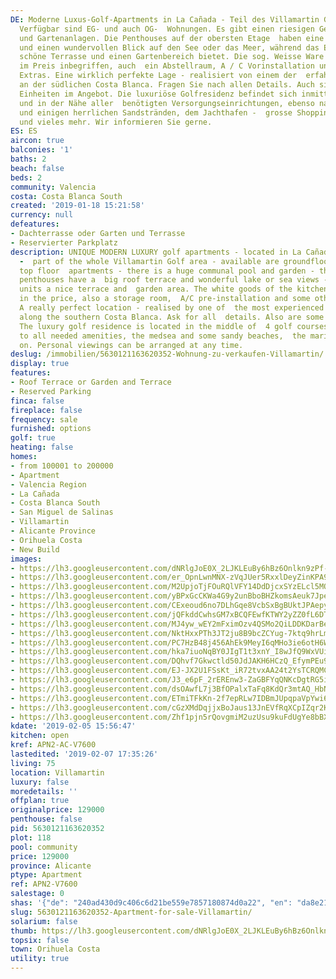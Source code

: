 ```yaml
---
DE: Moderne Luxus-Golf-Apartments in La Cañada - Teil des Villamartin Golf Gebiets.
  Verfügbar sind EG- und auch OG-  Wohnungen. Es gibt einen riesigen Gemeinschaftspool
  und Gartenanlagen. Die Penthouses auf der obersten Etage  haben eine große Dachterrasse
  und einen wundervollen Blick auf den See oder das Meer, während das Erdgeschoss  eine
  schöne Terrasse und einen Gartenbereich bietet. Die sog. Weisse Ware der Küche ist
  im Preis inbegriffen, auch  ein Abstellraum, A / C Vorinstallation und einige andere
  Extras. Eine wirklich perfekte Lage - realisiert von einem der  erfahrensten Familienunternehmen
  an der südlichen Costa Blanca. Fragen Sie nach allen Details. Auch sind einige 3  Sz
  Einheiten im Angebot. Die luxuriöse Golfresidenz befindet sich inmitten von 4 Golfplätzen
  und in der Nähe aller  benötigten Versorgungseinrichtungen, ebenso nahe zum Meer
  und einigen herrlichen Sandstränden, dem Jachthafen -  grosse Shopping-Zentren -
  und vieles mehr. Wir informieren Sie gerne.
ES: ES
aircon: true
balconies: '1'
baths: 2
beach: false
beds: 2
community: Valencia
costa: Costa Blanca South
created: '2019-01-18 15:21:58'
currency: null
defeatures:
- Dachterrasse oder Garten und Terrasse
- Reservierter Parkplatz
description: UNIQUE MODERN LUXURY golf apartments - located in La Cañada (La Canyada)
  -  part of the whole Villamartin Golf area - available are groundfloor and also
  top floor  apartments - there is a huge communal pool and garden - the top floor
  penthouses have a  big roof terrace and wonderful lake or sea views - the groundfloor
  units a nice terrace and  garden area. The white goods of the kitchen are included
  in the price, also a storage room,  A/C pre-installation and some other extras.
  A really perfect location - realised by one of  the most experienced family builders
  along the southern Costa Blanca. Ask for all  details. Also are some 3bed available.
  The luxury golf residence is located in the middle of  4 golf courses and close
  to all needed amenities, the medsea and some sandy beaches,  the marina - and so
  on. Personal viewings can be arranged at any time.
deslug: /immobilien/5630121163620352-Wohnung-zu-verkaufen-Villamartin/
display: true
features:
- Roof Terrace or Garden and Terrace
- Reserved Parking
finca: false
fireplace: false
frequency: sale
furnished: options
golf: true
heating: false
homes:
- from 100001 to 200000
- Apartment
- Valencia Region
- La Cañada
- Costa Blanca South
- San Miguel de Salinas
- Villamartin
- Alicante Province
- Orihuela Costa
- New Build
images:
- https://lh3.googleusercontent.com/dNRlgJoE0X_2LJKLEuBy6hBz6Onlkn9zPf-86KINix6J3mbSVOFHt69byAkVGXtqkchFeVNohK7YZjlbHyE2=w640-rj-e30-l100
- https://lh3.googleusercontent.com/er_OpnLwnMNX-zVqJUer5RxxlDeyZinKPA9ttQRgO0t2LFoTAC11QhHrxori-GOJcp19VsOUAI4beinhQja2=w640-rj-e30-l100
- https://lh3.googleusercontent.com/M2UpjoTjFOuRQlVFY14DdDjcxSYzELcl5MOKCd242iTIwpeE7P9va1wQ2NaOhmg110emH8ySBYai5VKHCyD2_w=w640-rj-e30-l100
- https://lh3.googleusercontent.com/yBPxGcCKWa4G9y2unBboBHZkomsAeuk7JpezBcPLLEbjpedpeEp6GXfiVtuweC7Hu7ZzMaiNMIv0_RsNDUMP=w640-rj-e30-l100
- https://lh3.googleusercontent.com/CExeoud6no7DLhGqe8VcbSxBgBUktJPAepy1nwc3e_F0O_z620FHeFEvD4jtFogxmWfNldgYGvSsjAQj3WPP=w640-rj-e30-l100
- https://lh3.googleusercontent.com/jQFkddCwhsGM7xBCQFEwfKTWY2yZZ0fL6DTN4tko0mvKvn9Rcfj7GxomvPAGm24Fink6F3dnEG5ePpbiswJU=w640-rj-e30-l100
- https://lh3.googleusercontent.com/MJ4yw_wEY2mFximOzv4QSMo2QiLDDKDarBeA7iefnUDLqs5r-dJ8oJMvcKjQsUsdmi1uhxTtcmvDhloZUjg=w640-rj-e30-l100
- https://lh3.googleusercontent.com/NktHxxPTh3JT2ju8B9bcZCYug-7ktq9hrLmKEEqINwy5Ov0K0qymDYPcq-kFMs4dWTyogxnizn4up8dmHdw=w640-rj-e30-l100
- https://lh3.googleusercontent.com/PC7HzB48j456AhEk9MeyI6qMHo3ie6otH6WW2VWDQoWn96ridiYVjihEBohY0J8yrtGtYjZVQYtrteKGhGnW=w640-rj-e30-l100
- https://lh3.googleusercontent.com/hka7iuoNqBY0JIgT1t3xnY_I8wJfQ9WxVUiF_vrcfwIqJKjUELHwFF2UFIZblzhbRbn-4Cm_BjZU4naW3ox3=w640-rj-e30-l100
- https://lh3.googleusercontent.com/DQhvf7Gkwctld50JdJAKH6HCzQ_EfymPEu9fQ6wPsJK7r9tP5YSt59TBbsYHwtAz-jrkA8XdOgBQDXE2nIY=w640-rj-e30-l100
- https://lh3.googleusercontent.com/EJ-JX2U1FSsKt_iR72tvxAA24t2YsTCRQMCMtA_4xGC66TfQ2YKJN-CbcBzrwdNScwHVtYIG55KEeEc8nCwP=w640-rj-e30-l100
- https://lh3.googleusercontent.com/J3_e6pF_2rEREnw3-ZaGBFYqQNKcDgtRG5ihxHoYRK2qzw48-e115-ro4ewjhxArAA9Yi9LzGbFXFBKgS4k=w640-rj-e30-l100
- https://lh3.googleusercontent.com/dsOAwfL7j3BfOPalxTaFq8KdQr3mtAQ_HbN9gTZLb5yxmAn42SGfcFPzMpUtXTkGg_UklZMNUKwH4-t6UO2O=w640-rj-e30-l100
- https://lh3.googleusercontent.com/ETmiTFkKn-2f7epRLw7IDBmJUpqpaVpYwi6oL6O29mAD1svd1_WbX-W7x2dxT5Y3JMb1ZRjtqyYSlhdTBDM=w640-rj-e30-l100
- https://lh3.googleusercontent.com/cGzXMdDqjjxBoJaus13JnEVfRqXCpIZqr2KqdV0nRPOtNbiGUxSMYhZdK7DlZbYmuicsI7xrv4P7EK-nIdPh=w640-rj-e30-l100
- https://lh3.googleusercontent.com/Zhf1pjn5rQovgmiM2uzUsu9kuFdUgYe8bBXx2wQH-QK-i05pn00oseLoT1FD87QyG6rv-6g3tZ3WbeIMwVxeag=w640-rj-e30-l100
kdate: '2019-02-05 15:56:47'
kitchen: open
kref: APN2-AC-V7600
lastedited: '2019-02-07 17:35:26'
living: 75
location: Villamartin
luxury: false
moredetails: ''
offplan: true
originalprice: 129000
penthouse: false
pid: 5630121163620352
plot: 118
pool: community
price: 129000
province: Alicante
ptype: Apartment
ref: APN2-V7600
salestage: 0
shas: '{"de": "240ad430d9c406c6d21be559e7857180874d0a22", "en": "da8e217e9cdd006d516d92f8e18883a33762dd96"}'
slug: 5630121163620352-Apartment-for-sale-Villamartin/
solarium: false
thumb: https://lh3.googleusercontent.com/dNRlgJoE0X_2LJKLEuBy6hBz6Onlkn9zPf-86KINix6J3mbSVOFHt69byAkVGXtqkchFeVNohK7YZjlbHyE2=w400-h240-n-rj-e30-l100
topsix: false
town: Orihuela Costa
utility: true
---
```

